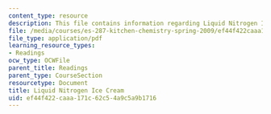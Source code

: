 ```yaml
---
content_type: resource
description: This file contains information regarding Liquid Nitrogen Ice Cream.
file: /media/courses/es-287-kitchen-chemistry-spring-2009/ef44f422caaa171c62c54a9c5a9b1716_MITES_287S09_read13.pdf
file_type: application/pdf
learning_resource_types:
- Readings
ocw_type: OCWFile
parent_title: Readings
parent_type: CourseSection
resourcetype: Document
title: Liquid Nitrogen Ice Cream
uid: ef44f422-caaa-171c-62c5-4a9c5a9b1716
---
```

